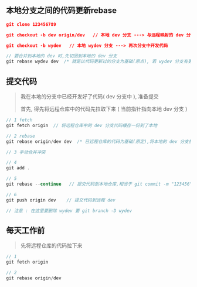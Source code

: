 ## 本地分支之间的代码更新rebase

```json
git clone 123456789
```

```json
git checkout -b dev origin/dev   // 本地 dev 分支 ---> 与远程映射的 dev 分支
```

```json
git checkout -b wydev   // 本地 wydev 分支 ---> 再次分支中开发代码
```

```js
// 要合并到本地的 dev 时,先切回到本地的 dev 分支
git rebase wydev dev  /* 就是以代码更新过的分支为基础(原点), 若 wydev 分支有更新,则将 dev 分支推到 wydev 分支更新的节点上,这样就						  相当于将 wydev 中更新的代码合并(添加)到了 dev 上 */	   
```



## 提交代码

> 我在本地的分支中已经开发好了代码( dev 分支中 ), 准备提交
>
> 首先, 得先将远程仓库中的代码先拉取下来  ( 当前指针指向本地 dev 分支 )

```js
// 1 fetch
git fetch origin  // 将远程仓库中的 dev 分支代码缓存一份到了本地

// 2 rebase
git rebase origin/dev dev  /* 已远程仓库的代码为基础(原定),将本地的 dev 分支推到与远程 dev 相同的节点上,就是将远程代码拉下来 */

// 3 手动合并冲突

// 4 
git add .

// 5
git rebase --continue   // 提交代码到本地仓库,相当于 git commit -m "123456"

// 6
git push origin dev    // 提交代码到远程 dev

// 注意 : 在这里要删除 wydev 要 git branch -D wydev

```



## 每天工作前

> 先将远程仓库的代码拉下来

```js
// 1
git fetch origin

// 2
git rebase origin/dev
```







